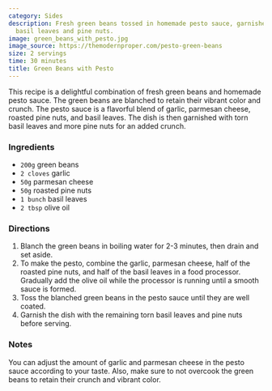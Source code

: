 ```yaml
---
category: Sides
description: Fresh green beans tossed in homemade pesto sauce, garnished with torn
  basil leaves and pine nuts.
image: green_beans_with_pesto.jpg
image_source: https://themodernproper.com/pesto-green-beans
size: 2 servings
time: 30 minutes
title: Green Beans with Pesto
---
```

This recipe is a delightful combination of fresh green beans and homemade pesto sauce. The green beans are blanched to retain their vibrant color and crunch. The pesto sauce is a flavorful blend of garlic, parmesan cheese, roasted pine nuts, and basil leaves. The dish is then garnished with torn basil leaves and more pine nuts for an added crunch.

### Ingredients

* `200g` green beans
* `2 cloves` garlic
* `50g` parmesan cheese
* `50g` roasted pine nuts
* `1 bunch` basil leaves
* `2 tbsp` olive oil

### Directions

1. Blanch the green beans in boiling water for 2-3 minutes, then drain and set aside.
2. To make the pesto, combine the garlic, parmesan cheese, half of the roasted pine nuts, and half of the basil leaves in a food processor. Gradually add the olive oil while the processor is running until a smooth sauce is formed.
3. Toss the blanched green beans in the pesto sauce until they are well coated.
4. Garnish the dish with the remaining torn basil leaves and pine nuts before serving.

### Notes

You can adjust the amount of garlic and parmesan cheese in the pesto sauce according to your taste. Also, make sure to not overcook the green beans to retain their crunch and vibrant color.